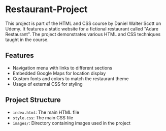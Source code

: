 ﻿# Restaurant-Project
This project is part of the HTML and CSS course by Daniel Walter Scott on Udemy. It features a static website for a fictional restaurant called "Adare Restaurant". The project demonstrates various HTML and CSS techniques taught in the course.

## Features

- Navigation menu with links to different sections
- Embedded Google Maps for location display
- Custom fonts and colors to match the restaurant theme
- Usage of external CSS for styling

## Project Structure

- `index.html`: The main HTML file
- `style.css`: The main CSS file
- `images/`: Directory containing images used in the project
